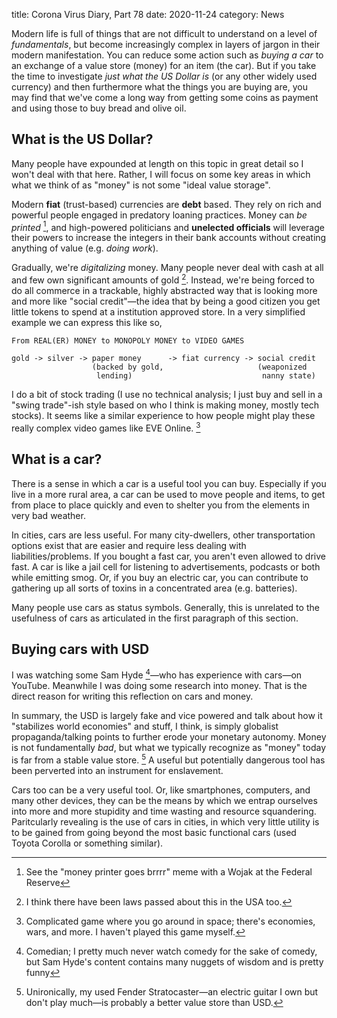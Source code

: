 title: Corona Virus Diary, Part 78
date: 2020-11-24
category: News

Modern life is full of things that are not difficult to understand on
a level of *fundamentals*, but become increasingly complex in layers
of jargon in their modern manifestation. You can reduce some action
such as *buying a car* to an exchange of a value store (money) for an
item (the car). But if you take the time to investigate *just what the
US Dollar is* (or any other widely used currency) and then furthermore
what the things you are buying are, you may find that we've come a
long way from getting some coins as payment and using those to buy
bread and olive oil.


What is the US Dollar?
----------------------

Many people have expounded at length on this topic in great detail so
I won't deal with that here. Rather, I will focus on some key areas in
which what we think of as "money" is not some "ideal value storage".

Modern **fiat** (trust-based) currencies are **debt** based. They rely
on rich and powerful people engaged in predatory loaning practices.
Money can *be printed* [^1], and high-powered politicians and
**unelected officials** will leverage their powers to increase the
integers in their bank accounts without creating anything of value
(e.g. *doing work*).

Gradually, we're *digitalizing* money. Many people never deal with
cash at all and few own significant amounts of gold [^2]. Instead,
we're being forced to do all commerce in a trackable, highly
abstracted way that is looking more and more like "social
credit"&mdash;the idea that by being a good citizen you get little
tokens to spend at a institution approved store. In a very simplified
example we can express this like so,

```
From REAL(ER) MONEY to MONOPOLY MONEY to VIDEO GAMES

gold -> silver -> paper money      -> fiat currency -> social credit
                  (backed by gold,                     (weaponized
                   lending)                             nanny state)
```

I do a bit of stock trading (I use no technical analysis; I just buy
and sell in a "swing trade"-ish style based on who I think is making
money, mostly tech stocks). It seems like a similar experience to how
people might play these really complex video games like EVE Online.
[^3]

What is a car?
--------------

There is a sense in which a car is a useful tool you can buy.
Especially if you live in a more rural area, a car can be used to move
people and items, to get from place to place quickly and even to
shelter you from the elements in very bad weather.

In cities, cars are less useful. For many city-dwellers, other
transportation options exist that are easier and require less dealing
with liabilities/problems. If you bought a fast car, you aren't even
allowed to drive fast. A car is like a jail cell for listening to
advertisements, podcasts or both while emitting smog. Or, if you buy
an electric car, you can contribute to gathering up all sorts of
toxins in a concentrated area (e.g. batteries).

Many people use cars as status symbols. Generally, this is unrelated
to the usefulness of cars as articulated in the first paragraph of
this section.

Buying cars with USD
--------------------

I was watching some Sam Hyde [^4]&mdash;who has experience with
cars&mdash;on YouTube. Meanwhile I was doing some research into money.
That is the direct reason for writing this reflection on cars and
money.

In summary, the USD is largely fake and vice powered and talk about
how it "stabilizes world economies" and stuff, I think, is simply
globalist propaganda/talking points to further erode your monetary
autonomy. Money is not fundamentally *bad*, but what we typically
recognize as "money" today is far from a stable value store. [^5] A
useful but potentially dangerous tool has been perverted into an
instrument for enslavement.

Cars too can be a very useful tool. Or, like smartphones, computers,
and many other devices, they can be the means by which we entrap
ourselves into more and more stupidity and time wasting and resource
squandering. Paritcularly revealing is the use of cars in cities, in
which very little utility is to be gained from going beyond the most
basic functional cars (used Toyota Corolla or something similar).


[^1]: See the "money printer goes brrrr" meme with a Wojak at the
    Federal Reserve
[^2]: I think there have been laws passed about this in the USA too.
[^3]: Complicated game where you go around in space; there's
    economies, wars, and more. I haven't played this game myself.
[^4]: Comedian; I pretty much never watch comedy for the sake of
    comedy, but Sam Hyde's content contains many nuggets of wisdom and
    is pretty funny
[^5]: Unironically, my used Fender Stratocaster&mdash;an electric
    guitar I own but don't play much&mdash;is probably a better value
    store than USD.
